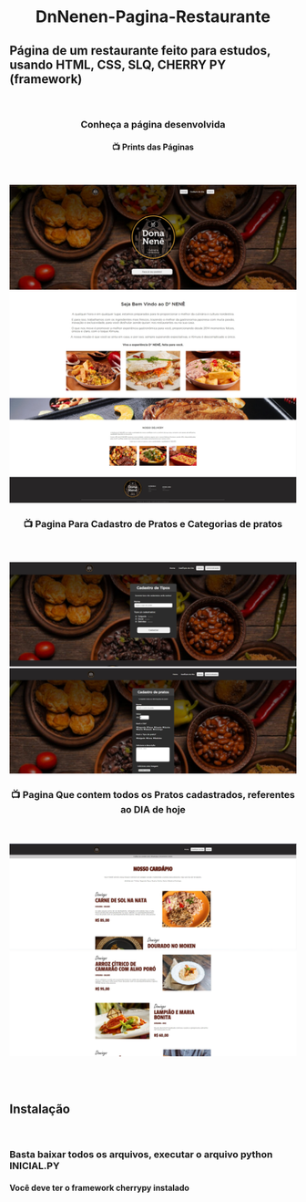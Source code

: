 <div align="center">
<h1> DnNenen-Pagina-Restaurante </h1>
</div>

<h2> Página de um restaurante feito para estudos, usando HTML, CSS, SLQ, CHERRY PY (framework)</h2>
<br>

<div align="center">
<h3>Conheça a página desenvolvida </h3>
<a><h4> 📺 Prints das Páginas </h4></a>
<br><br>
</div>


<img src="https://github.com/diegogodoy06/DnNene-Pag-Restaurante/blob/main/Print/pag-1.jpg">
<img src="https://github.com/diegogodoy06/DnNene-Pag-Restaurante/blob/main/Print/pag-1.1.jpg">
<img src="https://github.com/diegogodoy06/DnNene-Pag-Restaurante/blob/main/Print/pag1.2.jpg">

<br>
<div align="center">
    <a><h3> 📺 Pagina Para Cadastro de Pratos e Categorias de pratos </h3></a>
<br><br>
</div>

<img src="https://github.com/diegogodoy06/DnNene-Pag-Restaurante/blob/main/Print/pag-2.jpg">
<img src="https://github.com/diegogodoy06/DnNene-Pag-Restaurante/blob/main/Print/pag-2.1.jpg">

<br>
<div align="center">
    <a><h3> 📺 Pagina Que contem todos os Pratos cadastrados, referentes ao DIA de hoje </h3></a>
<br><br>
</div>

<img src="https://github.com/diegogodoy06/DnNene-Pag-Restaurante/blob/main/Print/pag-3.jpg">
<img src="https://github.com/diegogodoy06/DnNene-Pag-Restaurante/blob/main/Print/pag-3.1.jpg">

<br><br>
<h2> Instalação</h2>
<br>
<h3>Basta baixar todos os arquivos, executar o arquivo python INICIAL.PY</h3>
<h4>Você deve ter o framework cherrypy instalado</h4>